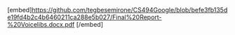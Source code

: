 [embed]https://github.com/tegbesemirone/CS494Google/blob/befe3fb135de19fd4b2c4b6460211ca288e5b027/Final%20Report-%20Voicelibs.docx.pdf [/embed]
